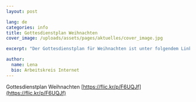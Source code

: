 ```yaml
---
layout: post

lang: de
categories: info
title: Gottesdienstplan Weihnachten
cover_image: /uploads/assets/pages/aktuelles/cover_image.jpg

excerpt: "Der Gottesdienstplan für Weihnachten ist unter folgendem Link zum Anschauen und Herunterladen verfügbar"

author:
  name: Lena
  bio: Arbeitskreis Internet
---
```

Gottesdienstplan Weihnachten
[https://flic.kr/p/F6UQJf](https://flic.kr/p/F6UQJf)
